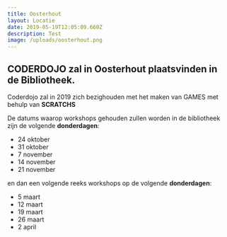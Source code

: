 ```yaml
---
title: Oosterhout
layout: Locatie
date: 2019-05-19T12:05:09.660Z
description: Test
image: /uploads/oosterhout.png
---
```

## **CODERDOJO** zal in Oosterhout plaatsvinden in de Bibliotheek.

 Coderdojo zal in 2019 zich bezighouden met het maken van GAMES met behulp van **SCRATCHS**

De datums waarop workshops gehouden zullen worden in de bibliotheek zijn de volgende **donderdagen**:

* 24 oktober
* 31 oktober
* 7 november
* 14 november
* 21 november

en dan een volgende reeks workshops op de volgende **donderdagen**:

* 5 maart
* 12 maart
* 19 maart
* 26 maart
* 2 april
